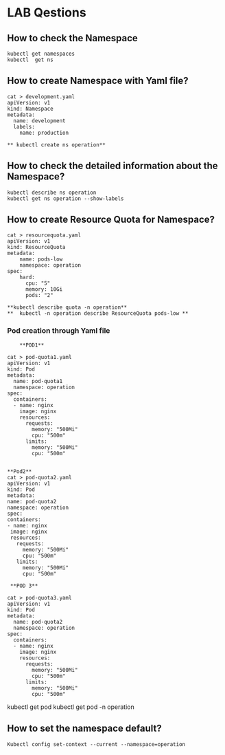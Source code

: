 # LAB Qestions

## How to check the Namespace 
```
kubectl get namespaces
kubectl  get ns
```

## How to create Namespace with Yaml file?

```
cat > development.yaml
apiVersion: v1
kind: Namespace
metadata:
  name: development
  labels:
    name: production
    
** kubectl create ns operation**
```
## How to check the detailed information about the Namespace?

```
kubectl describe ns operation
kubectl get ns operation --show-labels
```

## How to create Resource Quota for Namespace?
```
cat > resourcequota.yaml
apiVersion: v1
kind: ResourceQuota
metadata:
    name: pods-low
    namespace: operation
spec:
    hard:
      cpu: "5"
      memory: 10Gi
      pods: "2"

**kubectl describe quota -n operation**
**  kubectl -n operation describe ResourceQuota pods-low ** 
```
 
 ### Pod creation through Yaml file
 
        **POD1**
```
cat > pod-quota1.yaml
apiVersion: v1
kind: Pod
metadata:
  name: pod-quota1
  namespace: operation
spec:
  containers:
  - name: nginx
    image: nginx
    resources:
      requests:
        memory: "500Mi"
        cpu: "500m"
      limits:
        memory: "500Mi"
        cpu: "500m"
   ```
   
   ```
 
   **Pod2**
cat > pod-quota2.yaml
apiVersion: v1
kind: Pod
metadata:
  name: pod-quota2
  namespace: operation
spec:
  containers:
  - name: nginx
    image: nginx
    resources:
      requests:
        memory: "500Mi"
        cpu: "500m"
      limits:
        memory: "500Mi"
        cpu: "500m"
 ```
 
     **POD 3**
```
cat > pod-quota3.yaml 
apiVersion: v1
kind: Pod
metadata:
  name: pod-quota2
  namespace: operation
spec:
  containers:
  - name: nginx
    image: nginx
    resources:
      requests:
        memory: "500Mi"
        cpu: "500m"
      limits:
        memory: "500Mi"
        cpu: "500m"
 ```
 

kubectl  get pod
kubectl  get pod -n operation

## How to set the namespace default?
```
Kubectl config set-context --current --namespace=operation
```
